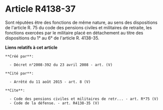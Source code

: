 # Article R4138-37

Sont réputées être des fonctions de même nature, au sens des dispositions de l'article R. 75 du code des pensions civiles et
militaires de retraite, les fonctions exercées par le militaire placé en détachement au titre des dispositions du 1° au 6° de
l'article R. 4138-35.

**Liens relatifs à cet article**

	**Créé par**:

	  - Décret n°2008-392 du 23 avril 2008 - art. (V)

	**Cité par**:

	  - Arrêté du 11 août 2015 - art. 8 (V)

	**Cite**:

	  - Code des pensions civiles et militaires de retr... - art. R*75 (V)
	  - Code de la défense. - art. R4138-35 (V)
